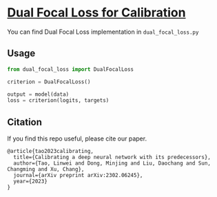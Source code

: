 # [Dual Focal Loss for Calibration]([url](https://arxiv.org/abs/2305.13665))

You can find Dual Focal Loss implementation in `dual_focal_loss.py`


## Usage
```python
from dual_focal_loss import DualFocalLoss

criterion = DualFocalLoss()

output = model(data)
loss = criterion(logits, targets)

```

## Citation
If you find this repo useful, please cite our paper.
```
@article{tao2023calibrating,
  title={Calibrating a deep neural network with its predecessors},
  author={Tao, Linwei and Dong, Minjing and Liu, Daochang and Sun, Changming and Xu, Chang},
  journal={arXiv preprint arXiv:2302.06245},
  year={2023}
}
```
